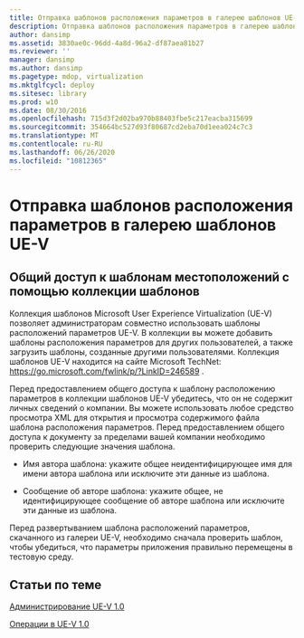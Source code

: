 ```yaml
---
title: Отправка шаблонов расположения параметров в галерею шаблонов UE-V
description: Отправка шаблонов расположения параметров в галерею шаблонов UE-V
author: dansimp
ms.assetid: 3830ae0c-96dd-4a8d-96a2-df87aea81b27
ms.reviewer: ''
manager: dansimp
ms.author: dansimp
ms.pagetype: mdop, virtualization
ms.mktglfcycl: deploy
ms.sitesec: library
ms.prod: w10
ms.date: 08/30/2016
ms.openlocfilehash: 715d3f2d02ba970b88403fbe5c217eacba315699
ms.sourcegitcommit: 354664bc527d93f80687cd2eba70d1eea024c7c3
ms.translationtype: MT
ms.contentlocale: ru-RU
ms.lasthandoff: 06/26/2020
ms.locfileid: "10812365"
---
```

# Отправка шаблонов расположения параметров в галерею шаблонов UE-V


## Общий доступ к шаблонам местоположений с помощью коллекции шаблонов


Коллекция шаблонов Microsoft User Experience Virtualization (UE-V) позволяет администраторам совместно использовать шаблоны расположений параметров UE-V. В коллекции вы можете добавить шаблоны расположения параметров для других пользователей, а также загрузить шаблоны, созданные другими пользователями. Коллекция шаблонов UE-V находится на сайте Microsoft TechNet: <https://go.microsoft.com/fwlink/p/?LinkID=246589> .

Перед предоставлением общего доступа к шаблону расположению параметров в коллекции шаблонов UE-V убедитесь, что он не содержит личных сведений о компании. Вы можете использовать любое средство просмотра XML для открытия и просмотра содержимого файла шаблона расположения параметров. Перед предоставлением общего доступа к документу за пределами вашей компании необходимо проверить следующие значения шаблона.

-   Имя автора шаблона: укажите общее неидентифицирующее имя для имени автора шаблона или исключите эти данные из шаблона.

-   Сообщение об авторе шаблона: укажите общее, не идентифицирующее сообщение об авторе шаблона или исключите эти данные из шаблона.

Перед развертыванием шаблона расположений параметров, скачанного из галереи UE-V, необходимо сначала проверить шаблон, чтобы убедиться, что параметры приложения правильно перемещены в тестовую среду.

## Статьи по теме


[Администрирование UE-V 1.0](administering-ue-v-10.md)

[Операции в UE-V 1.0](operations-for-ue-v-10.md)

 

 





